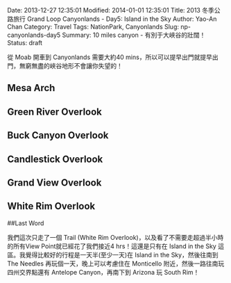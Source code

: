 Date: 2013-12-27 12:35:01
Modified: 2014-01-01 12:35:01
Title: 2013 冬季公路旅行 Grand Loop Canyonlands - Day5: Island in the Sky
Author: Yao-An Chan
Category: Travel
Tags: NationPark, Canyonlands
Slug: np-canyonlands-day5
Summary: 10 miles canyon - 有別于大峽谷的壯闊！
Status: draft

從 Moab 開車到 Canyonlands 需要大約40 mins，所以可以提早出門就提早出門，無窮無盡的峽谷地形不會讓你失望的！

## Mesa Arch

## Green River Overlook

## Buck Canyon Overlook

## Candlestick Overlook

## Grand View Overlook

## White Rim Overlook

##Last Word

我們這次只走了一個 Trail (White Rim Overlook)，以及看了不需要走超過半小時的所有View Point就已經花了我們接近4 hrs！這還是只有在 Island in the Sky 這區。我覺得比較好的行程是一天半(至少一天)在 Island in the Sky，然後往南到 The Needles 再玩個一天，晚上可以考慮住在 Monticello 附近，然後一路往南玩四州交界點還有 Antelope Canyon，再南下到 Arizona 玩 South Rim！